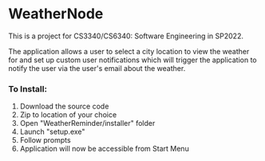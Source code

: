 # WeatherNode
This is a project for CS3340/CS6340: Software Engineering in SP2022.

The application allows a user to select a city location to view the weather for and 
set up custom user notifications which will trigger the application to notify the user
via the user's email about the weather.

### To Install:
  1. Download the source code
  2. Zip to location of your choice
  3. Open "WeatherReminder/installer" folder
  4. Launch "setup.exe"
  5. Follow prompts
  6. Application will now be accessible from Start Menu
